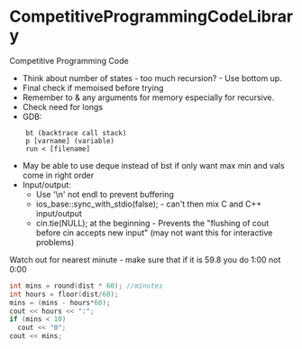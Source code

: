 # CompetitiveProgrammingCodeLibrary
Competitive Programming Code


- Think about number of states - too much recursion? - Use bottom up.
- Final check if memoised before trying
- Remember to & any arguments for memory especially for recursive.
- Check need for longs
- GDB:
``` 
    bt (backtrace call stack)
    p [varname] (variable)
    run < [filename]
```
- May be able to use deque instead of bst if only want max min and vals come in right order
- Input/output:
    - Use '\n' not endl to prevent buffering
    - ios_base::sync_with_stdio(false); - can't then mix C and C++ input/output
    - cin.tie(NULL); at the beginning - Prevents the "flushing of cout before cin accepts new input" (may not want this for interactive problems) 


Watch out for nearest minute - make sure that if it is 59.8 you do 1:00 not 0:00
```C++
int mins = round(dist * 60); //minutes
int hours = floor(dist/60);
mins = (mins - hours*60);
cout << hours << ":";
if (mins < 10) 
  cout << "0";
cout << mins;
```
